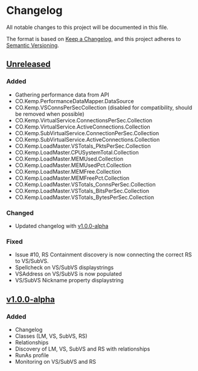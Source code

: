 # Changelog
All notable changes to this project will be documented in this file.

The format is based on [Keep a Changelog](https://keepachangelog.com/en/1.0.0/),
and this project adheres to [Semantic Versioning](https://semver.org/spec/v2.0.0.html).

## [Unreleased]
### Added
- Gathering performance data from API
- CO.Kemp.PerformanceDataMapper.DataSource
- CO.Kemp.VSConnsPerSecCollection (disabled for compatibility, should be removed when possible)
- CO.Kemp.VirtualService.ConnectionsPerSec.Collection
- CO.Kemp.VirtualService.ActiveConnections.Collection
- CO.Kemp.SubVirtualService.ConnectionPerSec.Collection
- CO.Kemp.SubVirtualService.ActiveConnections.Collection
- CO.Kemp.LoadMaster.VSTotals_PktsPerSec.Collection
- CO.Kemp.LoadMaster.CPUSystemTotal.Collection
- CO.Kemp.LoadMaster.MEMUsed.Collection
- CO.Kemp.LoadMaster.MEMUsedPct.Collection
- CO.Kemp.LoadMaster.MEMFree.Collection
- CO.Kemp.LoadMaster.MEMFreePct.Collection
- CO.Kemp.LoadMaster.VSTotals_ConnsPerSec.Collection
- CO.Kemp.LoadMaster.VSTotals_BitsPerSec.Collection
- CO.Kemp.LoadMaster.VSTotals_BytesPerSec.Collection

### Changed
- Updated changelog with [v1.0.0-alpha]

### Fixed
- Issue #10, RS Containment discovery is now connecting the correct RS to VS/SubVS.
- Spellcheck on VS/SubVS displaystrings
- VSAddress on VS/SubVS is now populated
- VS/SubVS Nickname property displaystring

## [v1.0.0-alpha]
### Added
- Changelog
- Classes (LM, VS, SubVS, RS)
- Relationships
- Discovery of LM, VS, SubVS and RS with relationships
- RunAs profile
- Monitoring on VS/SubVS and RS


[Unreleased]: https://github.com/ClasOhlson/CO.Kemp/compare/v1.0.0-alpha...HEAD
[v1.0.0-alpha]: https://github.com/ClasOhlson/CO.Kemp/compare/2363f6e3025e430963c61f8420f05d549ddfe007...v1.0.0-alpha

